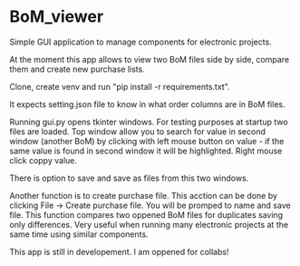 # BoM_viewer
Simple GUI application to manage components for electronic projects.

At the moment this app allows to view two BoM files side by side, compare them and create new purchase lists.

Clone, create venv and run "pip install -r requirements.txt". 

It expects setting.json file to know in what order columns are in BoM files. 

Running gui.py opens tkinter windows. For testing purposes at startup two files are loaded. Top window allow you to search for value in second window (another BoM) by clicking with left mouse button on value - if the same value is found in second window it will be highlighted. Right mouse click coppy value.

There is option to save and save as files from this two windows.

Another function is to create purchase file. This acction can be done by clicking File -> Create purchase file. You will be promped to name and save file. This function compares two oppened BoM files for duplicates saving only differences. Very useful when running many electronic projects at the same time using similar components.

This app is still in developement. I am oppened for collabs!